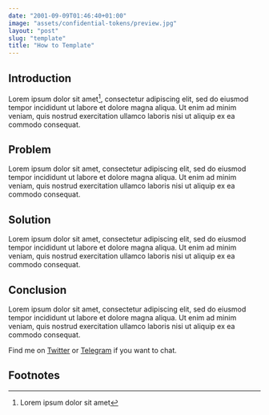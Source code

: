 ```yaml
---
date: "2001-09-09T01:46:40+01:00"
image: "assets/confidential-tokens/preview.jpg"
layout: "post"
slug: "template"
title: "How to Template"
---
```


## Introduction

Lorem ipsum dolor sit amet[^1], consectetur adipiscing elit, sed do eiusmod tempor incididunt ut labore et dolore magna
aliqua. Ut enim ad minim veniam, quis nostrud exercitation ullamco laboris nisi ut aliquip ex ea commodo consequat.

## Problem

Lorem ipsum dolor sit amet, consectetur adipiscing elit, sed do eiusmod tempor incididunt ut labore et dolore magna
aliqua. Ut enim ad minim veniam, quis nostrud exercitation ullamco laboris nisi ut aliquip ex ea commodo consequat.

## Solution

Lorem ipsum dolor sit amet, consectetur adipiscing elit, sed do eiusmod tempor incididunt ut labore et dolore magna
aliqua. Ut enim ad minim veniam, quis nostrud exercitation ullamco laboris nisi ut aliquip ex ea commodo consequat.

## Conclusion

Lorem ipsum dolor sit amet, consectetur adipiscing elit, sed do eiusmod tempor incididunt ut labore et dolore magna
aliqua. Ut enim ad minim veniam, quis nostrud exercitation ullamco laboris nisi ut aliquip ex ea commodo consequat.

Find me on [Twitter](https://twitter.com/PaulRBerg) or [Telegram](https://t.me/PaulRBerg) if you want to chat.

## Footnotes

[^1]: Lorem ipsum dolor sit amet
